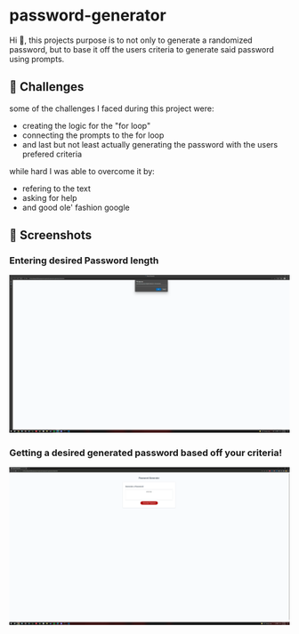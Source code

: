 # password-generator

Hi 👋, this projects purpose is to not only to generate a randomized password, but to base it off the users criteria to generate said password using prompts.

## 💪 Challenges

some of the challenges I faced during this project were:

- creating the logic for the "for loop"
- connecting the prompts to the for loop
- and last but not least actually generating the password with the users prefered criteria

while hard I was able to overcome it by:
- refering to the text
- asking for help
- and good ole' fashion google

## 📸 Screenshots

### Entering desired Password length

![alt text](./assets/images/Enter-desired-pass-screen.png "Password Desired Length")

### Getting a desired generated password based off your criteria! 
![alt text](./assets/images/Password-generated.png "A generated passoword")
